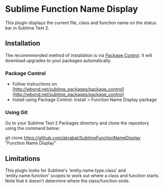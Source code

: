 # Sublime Function Name Display #

This plugin displays the current file, class and function name on the status bar in Sublime Text 2.

## Installation ##

The recommmended method of installation is via [Package Control](http://wbond.net/sublime_packages/package_control). It will download upgrades to your packages automatically.

### Package Control ###

* Follow instructions on [http://wbond.net/sublime_packages/package_control](http://wbond.net/sublime_packages/package_control)
* Install using Package Control: Install > Function Name Display package

### Using Git ###

Go to your Sublime Text 2 Packages directory and clone the repository using the command below:

git clone https://github.com/akrabat/SublimeFunctionNameDisplay "Function Name Display"


## Limitations ##

This plugin looks for Sublime's 'entity.name.type.class' and 'entity.name.function' scopes to work out where a class and function starts. Note that it doesn't determine where the class/function ends. 